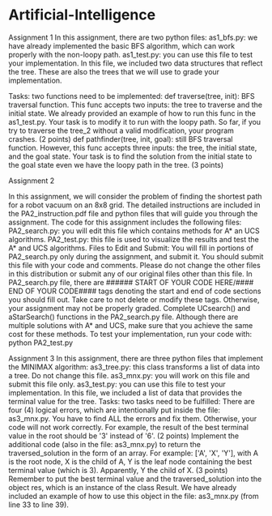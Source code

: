 # Artificial-Intelligence
Assignment 1
In this assignment, there are two python files: 
as1_bfs.py: we have already implemented the basic BFS algorithm, which can work properly with the non-loopy path.
as1_test.py: you can use this file to test your implementation. In this file, we included two data structures that reflect the tree. These are also the trees that we will use to grade your implementation.

Tasks: two functions need to be implemented:
def traverse(tree, init): BFS traversal function. This func accepts two inputs: the tree to traverse and the initial state. We already provided an example of how to run this func in the as1_test.py. Your task is to modify it to run with the loopy path. So far, if you try to traverse the tree_2 without a valid modification, your program crashes. (2 points)
def pathfinder(tree, init, goal): still BFS traversal function. However, this func accepts three inputs: the tree, the initial state, and the goal state. Your task is to find the solution from the initial state to the goal state even we have the loopy path in the tree. (3 points)

Assignment 2

In this assignment, we will consider the problem of finding the shortest path for a robot vacuum on an 8x8 grid. The detailed instructions are included in the PA2_instruction.pdf file and python files that will guide you through the assignment.
The code for this assignment includes the following files:
PA2_search.py: you will edit this file which contains methods for A* an UCS algorithms.
PA2_test.py: this file is used to visualize the results and test the A* and UCS algorithms.
Files to Edit and Submit: You will fill in portions of PA2_search.py only during the assignment, and submit it. You should submit this file with your code and comments. Please do not change the other files in this distribution or submit any of our original files other than this file.
In PA2_search.py file, there are ###### START OF YOUR CODE HERE/#### END OF YOUR CODE#### tags denoting the start and end of code sections you should fill out. Take care to not delete or modify these tags. Otherwise, your assignment may not be properly graded.
Complete UCsearch() and aStarSearch() functions in the PA2_search.py file.
Although there are multiple solutions with A* and UCS, make sure that you achieve the same cost for these methods.
To test your implementation, run your code with: python PA2_test.py

Assignment 3
In this assignment, there are three python files that implement the MINIMAX algorithm:
as3_tree.py: this class transforms a list of data into a tree. Do not change this file.
as3_mnx.py: you will work on this file and submit this file only.
as3_test.py: you can use this file to test your implementation. In this file, we included a list of data that provides the terminal value for the tree. 
Tasks: two tasks need to be fulfilled:
There are four (4) logical errors, which are intentionally put inside the file: as3_mnx.py. You have to find ALL the errors and fix them. Otherwise, your code will not work correctly. For example, the result of the best terminal value in the root should be '3' instead of '6'. (2 points)
Implement the additional code (also in the file: as3_mnx.py) to return the traversed_solution in the form of an array. For example: ['A', 'X', 'Y'], with A is the root node, X is the child of A, Y is the leaf node containing the best terminal value (which is 3). Apparently, Y the child of X. (3 points)
Remember to put the best terminal value and the traversed_solution into the object res, which is an instance of the class Result. We have already included an example of how to use this object in the file: as3_mnx.py (from line 33 to line 39). 
